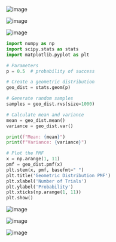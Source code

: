 ![image](https://github.com/yangshiteng/Data-Science-Learning-Path/assets/60442877/27e5f038-0529-4e94-8bd8-92d2bc6c8f5e)

![image](https://github.com/yangshiteng/Data-Science-Learning-Path/assets/60442877/7bbb8f8f-929f-4d3d-8fd5-a3d0dffd32d4)

![image](https://github.com/yangshiteng/Data-Science-Learning-Path/assets/60442877/b309d1ff-7d0f-4bd6-9065-bbc38128d393)

```python
import numpy as np
import scipy.stats as stats
import matplotlib.pyplot as plt

# Parameters
p = 0.5  # probability of success

# Create a geometric distribution
geo_dist = stats.geom(p)

# Generate random samples
samples = geo_dist.rvs(size=1000)

# Calculate mean and variance
mean = geo_dist.mean()
variance = geo_dist.var()

print(f"Mean: {mean}")
print(f"Variance: {variance}")

# Plot the PMF
x = np.arange(1, 11)
pmf = geo_dist.pmf(x)
plt.stem(x, pmf, basefmt=" ")
plt.title('Geometric Distribution PMF')
plt.xlabel('Number of Trials')
plt.ylabel('Probability')
plt.xticks(np.arange(1, 11))
plt.show()
```
![image](https://github.com/yangshiteng/Data-Science-Learning-Path/assets/60442877/11a1ea07-76e4-4e8d-bcb1-e83d01f5ad75)

![image](https://github.com/yangshiteng/Data-Science-Learning-Path/assets/60442877/c245e4b2-2722-42e9-b3ce-59d512da7441)

![image](https://github.com/yangshiteng/Data-Science-Learning-Path/assets/60442877/5edc3d6c-efde-4196-9f09-c2232ce12b60)
